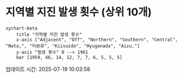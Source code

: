 # 지역별 지진 발생 횟수 (상위 10개)

```mermaid
xychart-beta
    title "지역별 지진 발생 횟수"
    x-axis ["Adjacent", "Off", "Northern", "Southern", "Central", "Noto,", "미분류", "Kiisuido", "Hyuganada", "Aizu,"]
    y-axis "발생 횟수" 0 --> 1961
    bar [1959, 66, 14, 12, 7, 7, 6, 5, 5, 5]
```

업데이트 시간: 2025-07-19 10:03:58
